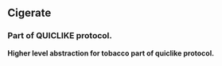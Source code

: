 ## Cigerate

### Part of QUICLIKE protocol.

**Higher level abstraction for tobacco part of quiclike protocol.**